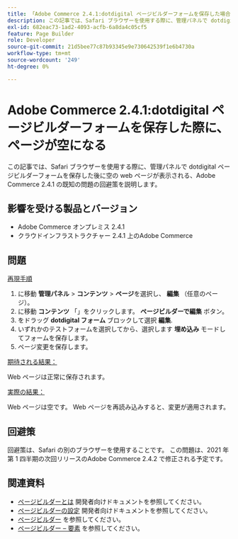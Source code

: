 ```yaml
---
title: 「Adobe Commerce 2.4.1:dotdigital ページビルダーフォームを保存した場合のページが空になる」
description: この記事では、Safari ブラウザーを使用する際に、管理パネルで dotdigital ページビルダーフォームを保存した後に空の web ページが表示される、Adobe Commerce 2.4.1 の既知の問題の回避策を説明します。
exl-id: 682eac73-1ad2-4093-acfb-6a8da4c05cf5
feature: Page Builder
role: Developer
source-git-commit: 21d5bee77c87b93345e9e730642539f1e6b4730a
workflow-type: tm+mt
source-wordcount: '249'
ht-degree: 0%

---
```


# Adobe Commerce 2.4.1:dotdigital ページビルダーフォームを保存した際に、ページが空になる

この記事では、Safari ブラウザーを使用する際に、管理パネルで dotdigital ページビルダーフォームを保存した後に空の web ページが表示される、Adobe Commerce 2.4.1 の既知の問題の回避策を説明します。

## 影響を受ける製品とバージョン

* Adobe Commerce オンプレミス 2.4.1
* クラウドインフラストラクチャー 2.4.1 上のAdobe Commerce

## 問題

<u>再現手順</u>

1. に移動 **管理パネル** > **コンテンツ** > **ページ**&#x200B;を選択し、 **編集** （任意のページ）。
1. に移動 **コンテンツ** 「」をクリックします。 **ページビルダーで編集** ボタン。
1. をドラッグ **dotdigital フォーム** ブロックして選択 **編集**.
1. いずれかのテストフォームを選択してから、選択します **埋め込み** モードしてフォームを保存します。
1. ページ変更を保存します。

<u>期待される結果：</u>

Web ページは正常に保存されます。

<u>実際の結果：</u>

Web ページは空です。 Web ページを再読み込みすると、変更が適用されます。

## 回避策

回避策は、Safari の別のブラウザーを使用することです。 この問題は、2021 年第 1 四半期の次回リリースのAdobe Commerce 2.4.2 で修正される予定です。

## 関連資料

* [ページビルダーとは](https://devdocs.magento.com/page-builder/docs/) 開発者向けドキュメントを参照してください。
* [ページビルダーの設定](https://experienceleague.adobe.com/docs/commerce-admin/page-builder/setup.html) 開発者向けドキュメントを参照してください。
* [ページビルダー](https://docs.magento.com/user-guide/cms/page-builder.html) を参照してください。
* [ページビルダー – 要素](https://docs.magento.com/user-guide/cms/page-builder-elements.html) を参照してください。
